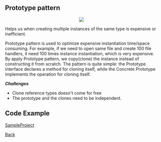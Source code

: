 ##  Prototype pattern

<p align="center">
  <image src="images/prototype.png"></image>
</p>



Helps us when creating multiple instances of the same type is expensive or inefficient.

Prototype pattern is used to optimize expensive instantiation time/space consuming. For example, if we need to open same file and create 100 file handlers, it need 100 times instance instantiation, which is very expensive.
By apply Prototype pattern, we copy(clone) the instance instead of constructing it from scratch.
The pattern is quite simple: the Prototype interface declares a method for cloning itself, while the Concrete Prototype implements the operation for cloning itself. 

***Challenges***

- Clone reference types doesn't come for free
- The prototype and the clones need to be independent.


## Code Example
[SampleProject]


[SampleProject]: ../samples/Prototype-pattern/ "SampleProject"


[Back]

[Back]: ../README.md "Back"
